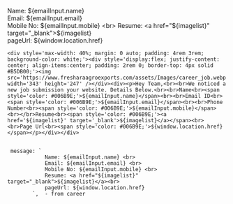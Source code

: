  Name: ${emailInput.name} <br> 
    Email: ${emailInput.email} <br> 
    Mobile No: ${emailInput.mobile} <br> 
    Resume: <a href="${imagelist}" target="_blank">${imagelist}</a><br>
    pageUrl: ${window.location.href} 

    <div style='max-width: 40%; margin: 0 auto; padding: 4rem 3rem; background-color: white;'><div style='display:flex; justify-content: center; align-items:center; padding: 2rem 0; border-top: 4px solid #B5DB00;'><img src='https://www.fresharaagroexports.com/assets/Images/career_job.webp' width='343' height='247' /></div><div><p>Hey Team,<br><br>We noticed a new job submission your website. Details Below.<br><br>Name<br><span style='color: #006B9E;'>${emailInput.name}</span><br><br>Email ID<br><span style='color: #006B9E;'>${emailInput.email}</span><br><br>Phone Number<br><span style='color: #006B9E;'>${emailInput.mobile}</span><br></br>Resume<br><span style='color: #006B9E;'><a href='${imagelist}' target='_blank'>${imagelist}</a></span><br><br>Page Url<br><span style='color: #006B9E;'>${window.location.href}</span></p></div></div>


     message: `
                Name: ${emailInput.name} <br> 
                Email: ${emailInput.email} <br> 
                Mobile No: ${emailInput.mobile} <br> 
                Resume: <a href="${imagelist}" target="_blank">${imagelist}</a><br>
                pageUrl: ${window.location.href} 
            `,  - from career